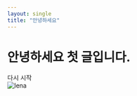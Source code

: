 ```yaml
---
layout: single
title: "안녕하세요"
---
```


# 안녕하세요 첫 글입니다.

다시 시작<br>
![lena](https://user-images.githubusercontent.com/98035435/150297312-edd49884-6e12-4210-9b02-588efa2854b8.jpg)
